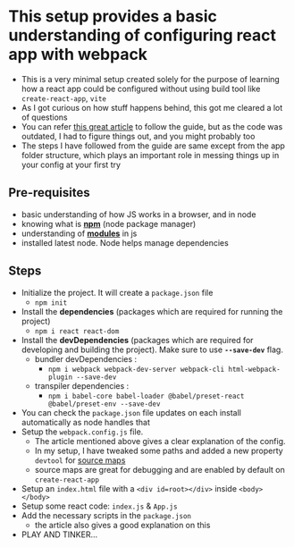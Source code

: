 # This setup provides a basic understanding of configuring react app with webpack

- This is a very minimal setup created solely for the purpose of learning how a react app could be configured without using build tool like `create-react-app`, `vite`
- As I got curious on how stuff happens behind, this got me cleared a lot of questions
- You can refer [this great article](https://www.freecodecamp.org/news/an-intro-to-webpack-what-it-is-and-how-to-use-it-8304ecdc3c60/?utm_source=pocket_mylist) to follow the guide, but as the code was outdated, I had to figure things out, and you might probably too
- The steps I have followed from the guide are same except from the app folder structure, which plays an important role in messing things up in your config at your first try

## Pre-requisites

- basic understanding of how JS works in a browser, and in node
- knowing what is [**npm**](https://www.freecodecamp.org/news/what-is-npm-a-node-package-manager-tutorial-for-beginners/?utm_source=pocket_mylist) (node package manager)
- understanding of [**modules**](https://javascript.info/modules-intro?utm_source=pocket_mylist) in js
- installed latest node. Node helps manage dependencies

## Steps

- Initialize the project. It will create a `package.json` file
  - `npm init`
- Install the **dependencies** (packages which are required for running the project)
  - `npm i react react-dom`
- Install the **devDependencies** (packages which are required for developing and building the project). Make sure to use **`--save-dev`** flag.
  - bundler devDependencies :
    - `npm i webpack webpack-dev-server webpack-cli html-webpack-plugin --save-dev`
  - transpiler dependencies :
    - `npm i babel-core babel-loader @babel/preset-react @babel/preset-env --save-dev`
- You can check the `package.json` file updates on each install automatically as node handles that
- Setup the `webpack.config.js` file.
  - The article mentioned above gives a clear explanation of the config.
  - In my setup, I have tweaked some paths and added a new property `devtool` for [source maps](https://survivejs.com/webpack/building/source-maps/?utm_source=pocket_mylist)
  - source maps are great for debugging and are enabled by default on `create-react-app`
- Setup an `index.html` file with a `<div id=root></div>` inside `<body></body>`
- Setup some react code: `index.js` & `App.js`
- Add the necessary scripts in the `package.json`
  - the article also gives a good explanation on this
- PLAY AND TINKER...

